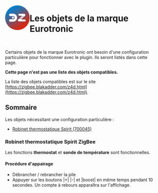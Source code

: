 <a href="Home.md"><img align="left" width="80" height="80" src="../Images/logo_Z4D.png" alt="Logo"></a>

# Les objets de la marque Eurotronic

</br>

Certains objets de la marque Eurotronic ont besoin d'une configuration particulière pour fonctionner avec le plugin. Ils seront listés dans cette page.

**Cette page n'est pas une liste des objets compatibles.**

La liste des objets compatibles est sur le site [https://zigbee.blakadder.com/z4d.html](https://zigbee.blakadder.com/z4d.html).


## Sommaire

Les objets nécessitant une configuration particulière :

* [Robinet thermostatique Spirit (700045)](#robinet-thermostatique-spirit-zigBee)


### Robinet thermostatique Spirit ZigBee

Les fonctions __thermostat__ et __sonde de température__ sont fonctionnelles.

#### Procédure d'appairage

* Débrancher / rebrancher la pile
* Appuyer sur les boutons |+| |-| et |boost| en même temps pendant 10 secondes. Un compte à rebours apparaîtra sur l'affichage.
